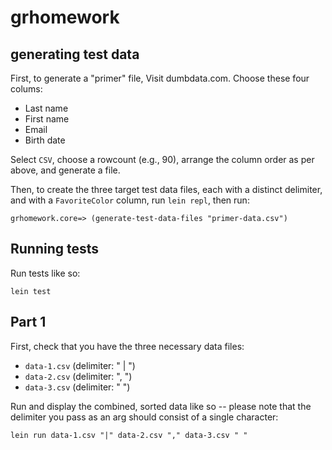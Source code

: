 grhomework
==========

generating test data
--------------------

First, to generate a "primer" file, Visit dumbdata.com. Choose these four
colums:

* Last name
* First name
* Email
* Birth date

Select `CSV`, choose a rowcount (e.g., 90), arrange the column order as
per above, and generate a file.

Then, to create the three target test data files, each with a distinct
delimiter, and with a `FavoriteColor` column, run `lein repl`, then run:

    grhomework.core=> (generate-test-data-files "primer-data.csv")

Running tests
-------------

Run tests like so:

    lein test

Part 1
------

First, check that you have the three necessary data files:

* `data-1.csv` (delimiter: " | ")
* `data-2.csv` (delimiter: ", ")
* `data-3.csv` (delimiter: " ")

Run and display the combined, sorted data like so -- please note that the
delimiter you pass as an arg should consist of a single character:

    lein run data-1.csv "|" data-2.csv "," data-3.csv " "


